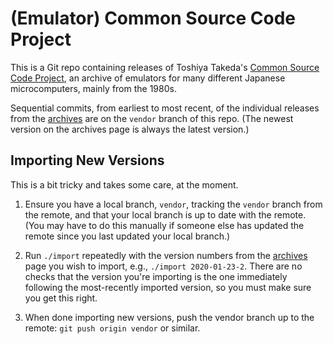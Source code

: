 (Emulator) Common Source Code Project
=====================================

This is a Git repo containing releases of Toshiya Takeda's [Common
Source Code Project][cscp], an archive of emulators for many different
Japanese microcomputers, mainly from the 1980s.

Sequential commits, from earliest to most recent, of the individual
releases from the [archives] are on the `vendor` branch of this repo.
(The newest version on the archives page is always the latest
version.)


Importing New Versions
----------------------

This is a bit tricky and takes some care, at the moment.

1. Ensure you have a local branch, `vendor`, tracking the `vendor`
   branch from the remote, and that your local branch is up to date
   with the remote. (You may have to do this manually if someone else
   has updated the remote since you last updated your local branch.)

2. Run `./import` repeatedly with the version numbers from the
   [archives] page you wish to import, e.g., `./import 2020-01-23-2`.
   There are no checks that the version you're importing is the one
   immediately following the most-recently imported version, so you
   must make sure you get this right.

3. When done importing new versions, push the vendor branch up to the
   remote: `git push origin vendor` or similar.


<!-------------------------------------------------------------------->
[cscp]: http://takeda-toshiya.my.coocan.jp/common/index.html
[archives]: http://takeda-toshiya.my.coocan.jp/common/history/index.html
